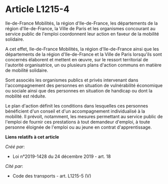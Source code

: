 # Article L1215-4

Ile-de-France Mobilités, la région d'Ile-de-France, les départements de la région d'Ile-de-France, la Ville de Paris et les
organismes concourant au service public de l'emploi coordonnent leur action en faveur de la mobilité solidaire.

A cet effet, Ile-de-France Mobilités, la région d'Ile-de-France ainsi que les départements de la région d'Ile-de-France et la
Ville de Paris lorsqu'ils sont concernés élaborent et mettent en œuvre, sur le ressort territorial de l'autorité
organisatrice, un ou plusieurs plans d'action communs en matière de mobilité solidaire.

Sont associés les organismes publics et privés intervenant dans l'accompagnement des personnes en situation de vulnérabilité
économique ou sociale ainsi que des personnes en situation de handicap ou dont la mobilité est réduite.

Le plan d'action définit les conditions dans lesquelles ces personnes bénéficient d'un conseil et d'un accompagnement
individualisé à la mobilité. Il prévoit, notamment, les mesures permettant au service public de l'emploi de fournir ces
prestations à tout demandeur d'emploi, à toute personne éloignée de l'emploi ou au jeune en contrat d'apprentissage.

**Liens relatifs à cet article**

_Créé par_:

  - Loi n°2019-1428 du 24 décembre 2019 - art. 18

_Cité par_:

  - Code des transports - art. L1215-5 (V)
